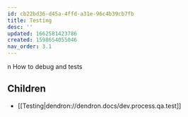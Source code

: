 ```yaml
---
id: cb22bd36-d45a-4ffd-a31e-96c4b39cb7fb
title: Testing
desc: ''
updated: 1662581423786
created: 1598654055046
nav_order: 3.1
---
```

n
How to debug and tests

## Children

- [[Testing|dendron://dendron.docs/dev.process.qa.test]]